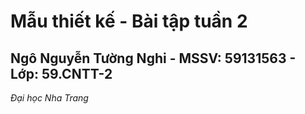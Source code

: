 # Mẫu thiết kế - Bài tập tuần 2
## Ngô Nguyễn Tường Nghi - MSSV: 59131563 - Lớp: 59.CNTT-2
*Đại học Nha Trang*
